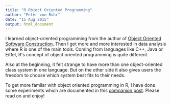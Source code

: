 ```yaml
---
title: "R Object Oriented Programming"
author: "Peter von Rohr"
date: "15 Aug 2015"
output: html_document
---
```


I learned object-oriented programming from the author of [Object Oriented Software Construction](http://www.amazon.de/Object-Oriented-Software-Construction-Prentice-engl/dp/0136291554). Then I got more and more interested in data analysis where R is one of the main tools. Coming from languages like C++, Java or Eiffel, R's concept of object oriented programming is quite different. 

Also at the beginning, it felt strange to have more than one object-oriented class system in one language. But on the other side it also gives users the freedom to choose which system best fits to their needs.

To get more familar with object oriented programming in R, I have done some experiments which are documented in this [companion post](http://charlotte-ngs.github.io/RExperimentsWithS4RC/ExperimentsWithS4AndRef.html). Please read on and enjoy!